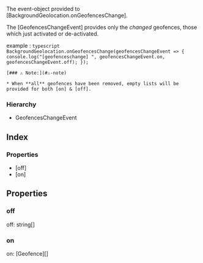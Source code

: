 The event-object provided to [BackgroundGeolocation.onGeofencesChange].

The [GeofencesChangeEvent] provides only the *changed* geofences, those which just activated or de-activated.

example
:   ```typescript
    BackgroundGeolocation.onGeofencesChange(geofencesChangeEvent => {
      console.log("[geofenceschange] ", geofencesChangeEvent.on, geofencesChangeEvent.off);
    });
    ```

    [### ⚠️ Note:](#⚠️-note)

    * When **all** geofences have been removed, empty lists will be provided for both [on] & [off].

### Hierarchy

* GeofencesChangeEvent

## Index

### Properties

* [off]
* [on]

## Properties

### off

off: string[]

### on

on: [Geofence][]